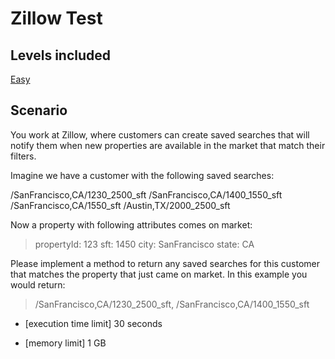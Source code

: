 # Zillow Test

## Levels included

[Easy](CodeSignal)

## Scenario

You work at Zillow, where customers can create saved searches that will notify them when new properties are available in the market that match their filters.

Imagine we have a customer with the following saved searches:

/SanFrancisco,CA/1230_2500_sft
/SanFrancisco,CA/1400_1550_sft
/SanFrancisco,CA/1550_sft
/Austin,TX/2000_2500_sft

Now a property with following attributes comes on market:

> propertyId: 123
> sft: 1450
> city: SanFrancisco
> state: CA

Please implement a method to return any saved searches for this customer that matches the property that just came on market. In this example you would return:

> /SanFrancisco,CA/1230_2500_sft, /SanFrancisco,CA/1400_1550_sft

- [execution time limit] 30 seconds

- [memory limit] 1 GB


